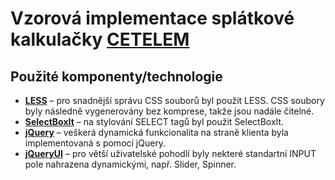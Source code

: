 # Vzorová implementace splátkové kalkulačky [CETELEM](http://www.cetelem.cz)


## Použité komponenty/technologie
* [**LESS**](http://lesscss.org) – pro snadnější správu CSS souborů byl použit LESS. CSS soubory byly následně vygenerovány bez komprese, takže jsou nadále čitelné.* [**SelectBoxIt**](http://gregfranko.com/jquery.selectBoxIt.js/) – na stylování SELECT tagů byl použit SelectBoxIt. * [**jQuery**](http://jquery.com) – veškerá dynamická funkcionalita na straně klienta byla implementovaná s pomocí jQuery.* [**jQueryUI**](https://jqueryui.com) – pro větší uživatelské pohodlí byly nekteré standartní INPUT pole nahrazena dynamickými, např. Slider, Spinner. 

